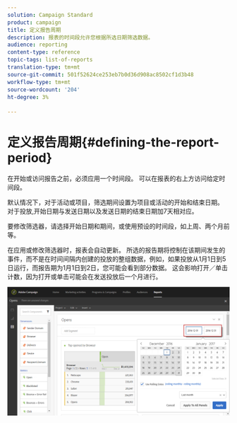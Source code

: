 ```yaml
---
solution: Campaign Standard
product: campaign
title: 定义报告周期
description: 报表的时间段允许您根据所选日期筛选数据。
audience: reporting
content-type: reference
topic-tags: list-of-reports
translation-type: tm+mt
source-git-commit: 501f52624ce253eb7b0d36d908ac8502cf1d3b48
workflow-type: tm+mt
source-wordcount: '204'
ht-degree: 3%

---
```



# 定义报告周期{#defining-the-report-period}

在开始或访问报告之前，必须应用一个时间段。 可以在报表的右上方访问给定时间段。

默认情况下，对于活动或项目，筛选期间设置为项目或活动的开始和结束日期。 对于投放,开始日期与发送日期以及发送日期的结束日期加7天相对应。

要修改筛选器，请选择开始日期和期间，或使用预设的时间段，如上周、两个月前等。

在应用或修改筛选器时，报表会自动更新。 所选的报告期将控制在该期间发生的事件，而不是在时间间隔内创建的投放的整组数据，例如，如果投放从1月1日到5日运行，而报告期为1月1日到2日，您可能会看到部分数据。 这会影响打开／单击计数，因为打开或单击可能会在发送投放后一个月进行。

![](assets/campaign_reports_5.png)

